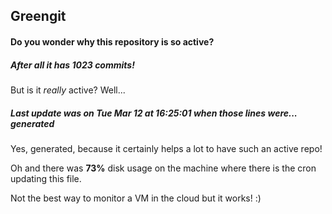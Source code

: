 ## Greengit

#### Do you wonder why this repository is so active?

##### After all it has 1023 commits!

But is it *really* active? Well...

##### Last update was on Tue Mar 12 at 16:25:01 when those lines were... generated

Yes, generated, because it certainly helps a lot to have such an active repo!

Oh and there was **73%** disk usage on the machine
where there is the cron updating this file.

Not the best way to monitor a VM in the cloud but it works! :)
